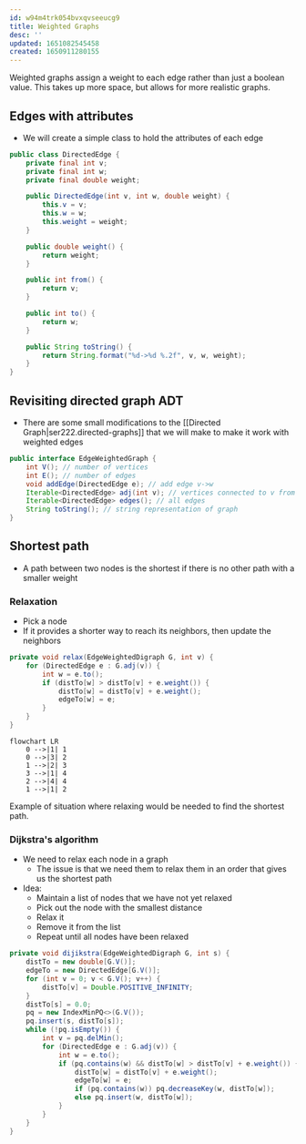 ```yaml
---
id: w94m4trk054bvxqvseeucg9
title: Weighted Graphs
desc: ''
updated: 1651082545458
created: 1650911280155
---
```


Weighted graphs assign a weight to each edge rather than just a boolean value. This takes up more space, but allows for more realistic graphs.

## Edges with attributes

- We will create a simple class to hold the attributes of each edge

```java
public class DirectedEdge {
    private final int v;
    private final int w;
    private final double weight;

    public DirectedEdge(int v, int w, double weight) {
        this.v = v;
        this.w = w;
        this.weight = weight;
    }

    public double weight() {
        return weight;
    }

    public int from() {
        return v;
    }

    public int to() {
        return w;
    }

    public String toString() {
        return String.format("%d->%d %.2f", v, w, weight);
    }
}
```

## Revisiting directed graph ADT

- There are some small modifications to the [[Directed Graph|ser222.directed-graphs]] that we will make to make it work with weighted edges

```java
public interface EdgeWeightedGraph {
    int V(); // number of vertices
    int E(); // number of edges
    void addEdge(DirectedEdge e); // add edge v->w
    Iterable<DirectedEdge> adj(int v); // vertices connected to v from edges v->x
    Iterable<DirectedEdge> edges(); // all edges
    String toString(); // string representation of graph
}
```

## Shortest path

- A path between two nodes is the shortest if there is no other path with a smaller weight

### Relaxation

- Pick a node
- If it provides a shorter way to reach its neighbors, then update the neighbors

```java
private void relax(EdgeWeightedDigraph G, int v) {
    for (DirectedEdge e : G.adj(v)) {
        int w = e.to();
        if (distTo[w] > distTo[v] + e.weight()) {
            distTo[w] = distTo[v] + e.weight();
            edgeTo[w] = e;
        }
    }
}
```

```mermaid
flowchart LR
    0 -->|1| 1
    0 -->|3| 2
    1 -->|2| 3
    3 -->|1| 4
    2 -->|4| 4
    1 -->|1| 2
```

Example of situation where relaxing would be needed to find the shortest path.

### Dijkstra's algorithm

- We need to relax each node in a graph
    - The issue is that we need them to relax them in an order that gives us the shortest path
- Idea:
    - Maintain a list of nodes that we have not yet relaxed
    - Pick out the node with the smallest distance
    - Relax it
    - Remove it from the list
    - Repeat until all nodes have been relaxed

```java
private void dijikstra(EdgeWeightedDigraph G, int s) {
    distTo = new double[G.V()];
    edgeTo = new DirectedEdge[G.V()];
    for (int v = 0; v < G.V(); v++) {
        distTo[v] = Double.POSITIVE_INFINITY;
    }
    distTo[s] = 0.0;
    pq = new IndexMinPQ<>(G.V());
    pq.insert(s, distTo[s]);
    while (!pq.isEmpty()) {
        int v = pq.delMin();
        for (DirectedEdge e : G.adj(v)) {
            int w = e.to();
            if (pq.contains(w) && distTo[w] > distTo[v] + e.weight()) {
                distTo[w] = distTo[v] + e.weight();
                edgeTo[w] = e;
                if (pq.contains(w)) pq.decreaseKey(w, distTo[w]);
                else pq.insert(w, distTo[w]);
            }
        }
    }
}
```